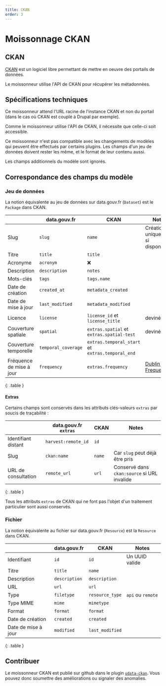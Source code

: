 ```yaml
---
title: CKAN
order: 3
---
```


# Moissonnage CKAN

## CKAN

[CKAN](https://ckan.org) est un logiciel libre permettant de mettre en oeuvre des portails de données.

Le moissonneur utilise l'API de CKAN pour récupérer les métadonnées.

## Spécifications techniques

Ce moissonneur attend l'URL racine de l'instance CKAN et non du portail (dans le cas où CKAN est couplé à Drupal par exemple).

Comme le moissonneur utilise l'API de CKAN, il nécessite que celle-ci soit accessible.

Ce moissonneur n'est pas compatible avec les changements de modèles qui peuvent être effectués par certains plugins. Les champs d'un jeu de données doivent rester les même, et le format de leur contenu aussi.

Les champs additionnels du modèle sont ignorés.

## Correspondance des champs du modèle

### Jeu de données

La notion équivalente au jeu de données sur data.gouv.fr (`Dataset`) est le `Package` dans CKAN.

| | data.gouv.fr | CKAN | Notes |
|-|--------------|------|-------|
| Slug | `slug` | `name` | Création uniquement, si disponible |
| Titre | `title` | `title` ||
| Acronyme | `acronym` | ❌ ||
| Description | `description` | `notes` ||
| Mots-clés | `tags` | `tags.name` | |
| Date de création | `created_at` | `metadata_created` | |
| Date de mise à jour | `last_modified` | `metadata_modified` | |
| Licence | `license` | `license_id` et `license_title` | deviné |
| Couverture spatiale | `spatial` | `extras.spatial` et `extras.spatial-test` | deviné |
| Couverture temporelle | `temporal_coverage` | `extras.temporal_start` et `extras.temporal_end` ||
| Fréquence de mise à jour | `frequency` | `extras.frequency` | [Dublin Core Frequency](http://dublincore.org/groups/collections/frequency/) |
{: .table }

#### Extras

Certains champs sont conservés dans les attributs clés-valeurs `extras` par soucis de traçabilité :

| | data.gouv.fr `extras` | CKAN | Notes |
|-|-----------------------|------|-------|
| Identifiant distant | `harvest:remote_id` | `id` | |
| Slug | `ckan:name` | `name` | Car `slug` peut déjà être pris |
| URL de consultation | `remote_url` | `url` | Conservé dans `ckan:source` si URL invalide |
{: .table }

Tous les attributs `extras` de CKAN qui ne font pas l'objet d'un traitement particulier sont aussi conservés.

### Fichier

La notion équivalente au fichier sur data.gouv.fr (`Resource`) est la `Resource` dans CKAN.

| | data.gouv.fr | CKAN | Notes |
|-|--------------|------|-------|
| Identifiant | `id` | `id` | Un UUID valide |
| Titre | `title` | `name` | |
| Description | `description` | `description` | |
| URL | `url` | `url` | |
| Type | `filetype` | `resource_type` | `api` ou `remote` |
| Type MIME | `mime` | `mimetype` | |
| Format | `format` | `format` | |
| Date de création | `created` | `created` | |
| Date de mise à jour | `modified` | `last_modified` | |
{: .table }


## Contribuer

Le moissonneur CKAN est publié sur github dans le plugin [`udata-ckan`](https://github.com/opendatateam/udata-ckan). Vous pouvez donc soumettre des améliorations ou signaler des anomalies.
